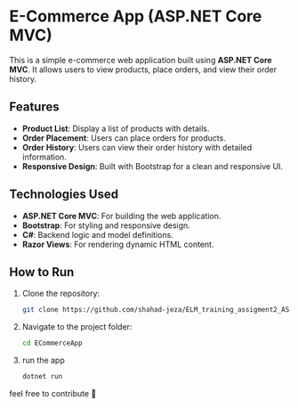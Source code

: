 # E-Commerce App (ASP.NET Core MVC)

This is a simple e-commerce web application built using **ASP.NET Core MVC**. It allows users to view products, place orders, and view their order history.

## Features
- **Product List**: Display a list of products with details.
- **Order Placement**: Users can place orders for products.
- **Order History**: Users can view their order history with detailed information.
- **Responsive Design**: Built with Bootstrap for a clean and responsive UI.


## Technologies Used
- **ASP.NET Core MVC**: For building the web application.
- **Bootstrap**: For styling and responsive design.
- **C#**: Backend logic and model definitions.
- **Razor Views**: For rendering dynamic HTML content.
  


## How to Run
1. Clone the repository:
   ```bash
   git clone https://github.com/shahad-jeza/ELM_training_assigment2_ASP.NET_e_commerce.git

2. Navigate to the project folder:
   ```bash
   cd ECommerceApp
3. run the app
   ```bash
   dotnet run

feel free to contribute 🚀

